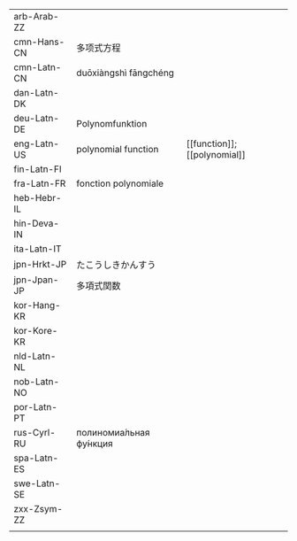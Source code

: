 | | | |
|-|-|-|
| arb-Arab-ZZ |  |  |
| cmn-Hans-CN | 多项式方程 |  |
| cmn-Latn-CN | duōxiàngshì fāngchéng |  |
| dan-Latn-DK |  |  |
| deu-Latn-DE | Polynomfunktion |  |
| eng-Latn-US | polynomial function | [[function]]; [[polynomial]] |
| fin-Latn-FI |  |  |
| fra-Latn-FR | fonction polynomiale |  |
| heb-Hebr-IL |  |  |
| hin-Deva-IN |  |  |
| ita-Latn-IT |  |  |
| jpn-Hrkt-JP | たこうしきかんすう |  |
| jpn-Jpan-JP | 多項式関数 |  |
| kor-Hang-KR |  |  |
| kor-Kore-KR |  |  |
| nld-Latn-NL |  |  |
| nob-Latn-NO |  |  |
| por-Latn-PT |  |  |
| rus-Cyrl-RU | полиномиа́льная фу́нкция |  |
| spa-Latn-ES |  |  |
| swe-Latn-SE |  |  |
| zxx-Zsym-ZZ |  |  |
|  |  |  |

